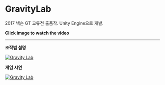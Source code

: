 # GravityLab
2017 넥슨 GT 교류전 출품작. Unity Engine으로 개발.

 **Click image to watch the video**
 
 -----
 
 **조작법 설명**
 
 [![Gravity Lab](http://img.youtube.com/vi/yMjxAdvQ52A/0.jpg)](https://youtu.be/yMjxAdvQ52A)


 **게임 시연**
 
 [![Gravity Lab](http://img.youtube.com/vi/GXFpNg8qC2Q/0.jpg)](https://youtu.be/GXFpNg8qC2Q)
